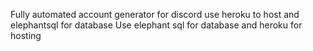 Fully automated account generator for discord use heroku to host and elephantsql for database
Use elephant sql for database and heroku for hosting
